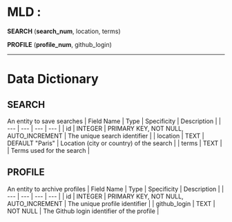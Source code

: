 # MLD :

**SEARCH** (**search_num**, location, terms)

**PROFILE** (**profile_num**, github_login)

---

# Data Dictionary

## SEARCH
An entity to save searches
| Field Name | Type | Specificity | Description |
| --- | --- | --- | --- |
| id | INTEGER | PRIMARY KEY, NOT NULL, AUTO_INCREMENT | The unique search identifier |
| location | TEXT | DEFAULT "Paris" | Location (city or country) of the search |
| terms | TEXT | | Terms used for the search |

## PROFILE
An entity to archive profiles
| Field Name | Type | Specificity | Description |
| --- | --- | --- | --- |
| id | INTEGER | PRIMARY KEY, NOT NULL, AUTO_INCREMENT | The unique profile identifier |
| github_login | TEXT | NOT NULL | The Github login identifier of the profile |